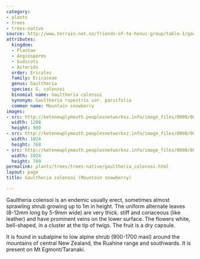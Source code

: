 ```yaml
---
category:
- plants
- trees
- trees-native
source: http://www.terrain.net.nz/friends-of-te-henui-group/table-1/gaultheria-colensoi-mountain-snowberry.html
attributes:
  kingdom:
  - Plantae
  - Angiosperms
  - Eudicots
  - Asterids
  order: Ericales
  family: Ericaceae
  genus: Gaultheria
  species: G. colensoi
  binomial name: Gaultheria colensoi
  synonym: Gaultheria rupestris var. parvifolia
  common name: Mountain snowberry
images:
- src: http://ketenewplymouth.peoplesnetworknz.info/image_files/0000/0007/6364/Gaultheria_colensoi_.JPG
  width: 1200
  height: 900
- src: http://ketenewplymouth.peoplesnetworknz.info/image_files/0000/0007/6369/Gaultheria_colensoi_-001.JPG
  width: 1024
  height: 768
- src: http://ketenewplymouth.peoplesnetworknz.info/image_files/0000/0007/6374/Gaultheria_colensoi_-002.JPG
  width: 1024
  height: 769
permalink: plants/trees/trees-native/gaultheria_colensoi.html
layout: page
title: Gaultheria colensoi (Mountain snowberry)

---
```

Gaultheria colensoi is an endemic usually erect, sometimes almost sprawling shrub growing up to 1m in height. The uniform alternate leaves (8-12mm long by 5-9mm wide) are very thick. stiff and coriaceous (like leather) and have prominent veins on the lower surface. The flowers white, bell-shaped, in a cluster at the tip of twigs. The fruit is a dry capsule.

It is found in subalpine to low alpine shrub (900-1700 masl) around the mountains of central New Zealand, the Ruahine range and southwards. It is present on Mt Egmont/Taranaki.
